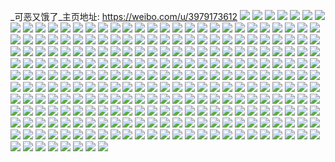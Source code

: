 _可恶又饿了_主页地址: https://weibo.com/u/3979173612 
![](https://wx4.sinaimg.cn/mw2000/ed2d5eecgy1h8x89rzwvej21sc2dskjn.jpg) 
![](https://wx4.sinaimg.cn/mw2000/ed2d5eecgy1h8w3oed5uej233y1qa1kz.jpg) 
![](https://wx4.sinaimg.cn/mw2000/ed2d5eecgy1h8ss8pu3v3j20ma0okqcm.jpg) 
![](https://wx4.sinaimg.cn/mw2000/ed2d5eecly1h8kvfszbr4j23402c0x6q.jpg) 
![](https://wx4.sinaimg.cn/mw2000/ed2d5eecgy1h8avkhne7aj20u0140n15.jpg) 
![](https://wx4.sinaimg.cn/mw2000/ed2d5eecgy1h88hvdtaxkj20zv0u00vc.jpg) 
![](https://wx4.sinaimg.cn/mw2000/ed2d5eecly1h85nvq511yj20u01o1jxw.jpg) 
![](https://wx4.sinaimg.cn/mw2000/ed2d5eecly1h85nvqf5qaj20u01nbdj2.jpg) 
![](https://wx4.sinaimg.cn/mw2000/ed2d5eecly1h84fw3jftej20tb12mq9y.jpg) 
![](https://wx4.sinaimg.cn/mw2000/ed2d5eecgy1h81mjyldzlj230x1ufu0y.jpg) 
![](https://wx4.sinaimg.cn/mw2000/ed2d5eecly1h81158dm89j20u0191tgt.jpg) 
![](https://wx4.sinaimg.cn/mw2000/ed2d5eecly1h7yta1m1lwj224836cx6p.jpg) 
![](https://wx4.sinaimg.cn/mw2000/ed2d5eecgy1h7ql272zyyj20u01907c6.jpg) 
![](https://wx4.sinaimg.cn/mw2000/ed2d5eecgy1h7o596azw1j21400u0aie.jpg) 
![](https://wx4.sinaimg.cn/mw2000/ed2d5eecgy1h7myhwuuaaj213h0u0qad.jpg) 
![](https://wx4.sinaimg.cn/mw2000/ed2d5eecly1h7lyzpewymj20u0140481.jpg) 
![](https://wx4.sinaimg.cn/mw2000/ed2d5eecgy1h7j0snhcf1j218u0u00xn.jpg) 
![](https://wx4.sinaimg.cn/mw2000/ed2d5eecgy1h7hc286avnj20em0rcjw6.jpg) 
![](https://wx4.sinaimg.cn/mw2000/ed2d5eecgy1h7fj8pw9dpj20u01sytco.jpg) 
![](https://wx4.sinaimg.cn/mw2000/ed2d5eecgy1h7dq4h2bksj20u0190tju.jpg) 
![](https://wx4.sinaimg.cn/mw2000/ed2d5eecgy1h7cnp2hoa6j20u013oad7.jpg) 
![](https://wx4.sinaimg.cn/mw2000/ed2d5eecly1h7beec51o1j20u01oyt9o.jpg) 
![](https://wx4.sinaimg.cn/mw2000/ed2d5eecly1h786kg49htj20y60u0n2u.jpg) 
![](https://wx4.sinaimg.cn/mw2000/ed2d5eecly1h786kfst30j21400u00y2.jpg) 
![](https://wx4.sinaimg.cn/mw2000/ed2d5eecgy1h77560ksqbj20u00u10yq.jpg) 
![](https://wx4.sinaimg.cn/mw2000/ed2d5eecgy1h761qtapnsj20u010vwhb.jpg) 
![](https://wx4.sinaimg.cn/mw2000/ed2d5eecly1h73e1aj8dcj20u013odrc.jpg) 
![](https://wx4.sinaimg.cn/mw2000/ed2d5eecly1h729bfwzqyj20u0138gma.jpg) 
![](https://wx4.sinaimg.cn/mw2000/ed2d5eecgy1h71ozokvgxj21790u0naw.jpg) 
![](https://wx4.sinaimg.cn/mw2000/ed2d5eecgy1h6whzzvdinj20u0140q8y.jpg) 
![](https://wx4.sinaimg.cn/mw2000/ed2d5eecgy1h6wi00lbioj20ni0zngqg.jpg) 
![](https://wx4.sinaimg.cn/mw2000/ed2d5eecgy1h6v8c2ef4zj21400u0442.jpg) 
![](https://wx4.sinaimg.cn/mw2000/ed2d5eecgy1h6v8de45o6j21400u0ab4.jpg) 
![](https://wx4.sinaimg.cn/mw2000/ed2d5eecgy1h6v8ddjpxfj20u0140ahd.jpg) 
![](https://wx4.sinaimg.cn/mw2000/ed2d5eecgy1h6v8desf2dj20u0140aey.jpg) 
![](https://wx4.sinaimg.cn/mw2000/ed2d5eecgy1h6sb0eu8mnj20u0140dlw.jpg) 
![](https://wx4.sinaimg.cn/mw2000/ed2d5eecly1h6qstmv0tjj22c0340tmr.jpg) 
![](https://wx4.sinaimg.cn/mw2000/ed2d5eecgy1h6plnj79akj21400u0tfk.jpg) 
![](https://wx4.sinaimg.cn/mw2000/ed2d5eecly1h6ocuog5doj21e81o64p6.jpg) 
![](https://wx4.sinaimg.cn/mw2000/ed2d5eecgy1h6ntyi3shej21400u013y.jpg) 
![](https://wx4.sinaimg.cn/mw2000/ed2d5eecly1h6n9o0cppej20u00u046q.jpg) 
![](https://wx4.sinaimg.cn/mw2000/ed2d5eecly1h6mawsgvf5j20kn0veael.jpg) 
![](https://wx4.sinaimg.cn/mw2000/ed2d5eecly1h6kxmuvwvhj20u01407gn.jpg) 
![](https://wx4.sinaimg.cn/mw2000/ed2d5eecly1h6kxmshjydj20u01hzadu.jpg) 
![](https://wx4.sinaimg.cn/mw2000/ed2d5eecgy1h6ju6s9lkmj20t70p042i.jpg) 
![](https://wx4.sinaimg.cn/mw2000/ed2d5eecgy1h6ju6ukej4j20u00xttir.jpg) 
![](https://wx4.sinaimg.cn/mw2000/ed2d5eecly1h6gfzr1zm5j20u015kwjb.jpg) 
![](https://wx4.sinaimg.cn/mw2000/ed2d5eecgy1h6fsmbyi0vj21400u043a.jpg) 
![](https://wx4.sinaimg.cn/mw2000/ed2d5eecgy1h6dg80y6gpj20u019041m.jpg) 
![](https://wx4.sinaimg.cn/mw2000/ed2d5eecly1h6allr2ut7j20u0141q6j.jpg) 
![](https://wx4.sinaimg.cn/mw2000/ed2d5eecly1h68e0fd0ylj20u00u0jzv.jpg) 
![](https://wx4.sinaimg.cn/mw2000/ed2d5eecly1h662crwe49j20kn0ven2d.jpg) 
![](https://wx4.sinaimg.cn/mw2000/ed2d5eecly1h63q1ivwcjj21sc1sc43f.jpg) 
![](https://wx4.sinaimg.cn/mw2000/ed2d5eecly1h63q1rq4s9j23402c01kz.jpg) 
![](https://wx4.sinaimg.cn/mw2000/ed2d5eecgy1h5r11yxddpj20hs0dcq5k.jpg) 
![](https://wx4.sinaimg.cn/mw2000/ed2d5eecly1h5hq3iv7kyj224b2trnpg.jpg) 
![](https://wx4.sinaimg.cn/mw2000/ed2d5eecgy1h5gn9dsi9oj208c086q32.jpg) 
![](https://wx4.sinaimg.cn/mw2000/ed2d5eecgy1h5e33qllkgj21dk0u0103.jpg) 
![](https://wx4.sinaimg.cn/mw2000/ed2d5eecly1h5bxxu0n6fj20u01a1qcq.jpg) 
![](https://wx4.sinaimg.cn/mw2000/ed2d5eecgy1h58jaf6sojj20u00u044d.jpg) 
![](https://wx4.sinaimg.cn/mw2000/ed2d5eecgy1h57riw2y7qj20mi0u0juu.jpg) 
![](https://wx4.sinaimg.cn/mw2000/ed2d5eecgy1h55cbelz2gj21900u0dm8.jpg) 
![](https://wx4.sinaimg.cn/mw2000/ed2d5eecgy1h557yan4ouj20u0190gro.jpg) 
![](https://wx4.sinaimg.cn/mw2000/ed2d5eecly1h50elcmwazj233y33y1kz.jpg) 
![](https://wx4.sinaimg.cn/mw2000/ed2d5eecgy1h4x6yj11e6j20u01vrn8b.jpg) 
![](https://wx4.sinaimg.cn/mw2000/ed2d5eecly1h4w417yavyj20u01nhanm.jpg) 
![](https://wx4.sinaimg.cn/mw2000/ed2d5eecgy1h4sdk6qrjej20wi1ycnem.jpg) 
![](https://wx4.sinaimg.cn/mw2000/ed2d5eecgy1h2wckm8hu1j21kt0u0k00.jpg) 
![](https://wx4.sinaimg.cn/mw2000/ed2d5eecgy1h2wcm63tkaj21400tywje.jpg) 
![](https://wx4.sinaimg.cn/mw2000/ed2d5eecgy1h2l1h17plaj20u0140177.jpg) 
![](https://wx4.sinaimg.cn/mw2000/ed2d5eecgy1h1u0uagk39j20zw0zkncj.jpg) 
![](https://wx4.sinaimg.cn/mw2000/ed2d5eecgy1h0xtljynx8j22c03407wj.jpg) 
![](https://wx4.sinaimg.cn/mw2000/ed2d5eecgy1h0xtlm4wkdj22c03401l0.jpg) 
![](https://wx4.sinaimg.cn/mw2000/ed2d5eecgy1h0xtlnuhm7j22c0340x6q.jpg) 
![](https://wx4.sinaimg.cn/mw2000/ed2d5eecgy1h0xtlhbic5j22c0340npe.jpg) 
![](https://wx4.sinaimg.cn/mw2000/ed2d5eecgy1h0xtlqj263j22c0340hdu.jpg) 
![](https://wx4.sinaimg.cn/mw2000/ed2d5eecgy1h0xtlshpixj22c0340u0x.jpg) 
![](https://wx4.sinaimg.cn/mw2000/ed2d5eecgy1h0xtluqwjqj21o0280hdt.jpg) 
![](https://wx4.sinaimg.cn/mw2000/ed2d5eecgy1h0xtlvxrk4j21qm2lvhdu.jpg) 
![](https://wx4.sinaimg.cn/mw2000/ed2d5eecgy1h0xtlwqf16j21o0280hdt.jpg) 
![](https://wx4.sinaimg.cn/mw2000/ed2d5eecgy1h0m2694wctj20wi1yc7wi.jpg) 
![](https://wx4.sinaimg.cn/mw2000/ed2d5eecgy1gznqrhg7ddj20u010tjw9.jpg) 
![](https://wx4.sinaimg.cn/mw2000/ed2d5eecgy1gzdexf632gj20tz0miag5.jpg) 
![](https://wx4.sinaimg.cn/mw2000/004licPygy1gtimvatwjkj62c02c07wh02.jpg) 
![](https://wx4.sinaimg.cn/mw2000/ed2d5eecgy1grngxiah3yj21gd1ch7ip.jpg) 
![](https://wx4.sinaimg.cn/mw2000/ed2d5eecgy1gr384g67lfj22c02c07v3.jpg) 
![](https://wx4.sinaimg.cn/mw2000/ed2d5eecly1glmmcvhesdj23402c0x6q.jpg) 
![](https://wx4.sinaimg.cn/mw2000/ed2d5eecly1glf5x8p7bvj22c02c0qv5.jpg) 
![](https://wx4.sinaimg.cn/mw2000/ed2d5eecly1gl6j65aethj23402c0x6q.jpg) 
![](https://wx4.sinaimg.cn/mw2000/ed2d5eecly1g2mte67qfkj2340340u0x.jpg) 
![](https://wx4.sinaimg.cn/mw2000/ed2d5eecly1g2fq4q2uurj20v90v9x48.jpg) 
![](https://wx4.sinaimg.cn/mw2000/ed2d5eecly1g2brsllsr2j21vo0v94qs.jpg) 
![](https://wx4.sinaimg.cn/mw2000/ed2d5eecly1g0l1in3d90j21vo0v914b.jpg) 
![](https://wx4.sinaimg.cn/mw2000/ed2d5eecly1g0l1k6wty4j22c02c0u0x.jpg) 
![](https://wx4.sinaimg.cn/mw2000/ed2d5eecly1g0l1keoljdj22c02c0hdy.jpg) 
![](https://wx4.sinaimg.cn/mw2000/ed2d5eecly1g0k1ir3t1gj20m20nddmu.jpg) 
![](https://wx4.sinaimg.cn/mw2000/ed2d5eecly1g0k0dvbsw8j20v91lfb29.jpg) 
![](https://wx4.sinaimg.cn/mw2000/ed2d5eecly1g0ivi0afxrj20u01hdk7e.jpg) 
![](https://wx4.sinaimg.cn/mw2000/ed2d5eecly1g0il3l1pevj227h2207wo.jpg) 
![](https://wx4.sinaimg.cn/mw2000/ed2d5eecly1fxyg5kzcptj20v815oe81.jpg) 
![](https://wx4.sinaimg.cn/mw2000/ed2d5eecly1fxy5ra70jjj20rs0yqb29.jpg) 
![](https://wx4.sinaimg.cn/mw2000/ed2d5eecly1fxmeh5155cj20v91voe81.jpg) 
![](https://wx4.sinaimg.cn/mw2000/ed2d5eecly1fx0zcad2k6j21vo0v94qt.jpg) 
![](https://wx4.sinaimg.cn/mw2000/ed2d5eecly1fx0zcbmo5cj21r0340qv7.jpg) 
![](https://wx4.sinaimg.cn/mw2000/ed2d5eecly1fw86o53515j20yi0yi3yz.jpg) 
![](https://wx4.sinaimg.cn/mw2000/ed2d5eecly1fw7olgtxmzj20v80v8npd.jpg) 
![](https://wx4.sinaimg.cn/mw2000/ed2d5eecly1fw5gq137otj21o01o01l2.jpg) 
![](https://wx4.sinaimg.cn/mw2000/ed2d5eecly1fw2zyc3md2j20v91voe81.jpg) 
![](https://wx4.sinaimg.cn/mw2000/ed2d5eecly1fvzjigiearj20qo0qotj6.jpg) 
![](https://wx4.sinaimg.cn/mw2000/ed2d5eecly1fvzjigoxfbj20qo0qogqn.jpg) 
![](https://wx4.sinaimg.cn/mw2000/ed2d5eecly1fvzjihpz1qj22c02c0npg.jpg) 
![](https://wx4.sinaimg.cn/mw2000/ed2d5eecly1fvzjiisuutj22c02c0e84.jpg) 
![](https://wx4.sinaimg.cn/mw2000/ed2d5eecly1fvzjik9h3ij22c02c0x6s.jpg) 
![](https://wx4.sinaimg.cn/mw2000/ed2d5eecly1fvzjilkou4j22c02c07wl.jpg) 
![](https://wx4.sinaimg.cn/mw2000/ed2d5eecly1fvzjimvkxbj22c02c0kjn.jpg) 
![](https://wx4.sinaimg.cn/mw2000/ed2d5eecly1fvzjinzu1oj22c02c04qs.jpg) 
![](https://wx4.sinaimg.cn/mw2000/ed2d5eecly1fvzjiq8sflj22c02c0x6r.jpg) 
![](https://wx4.sinaimg.cn/mw2000/ed2d5eecly1fvx6utagj9j22c02c0x6q.jpg) 
![](https://wx4.sinaimg.cn/mw2000/ed2d5eecly1fvx6uudysrj22c02c07wj.jpg) 
![](https://wx4.sinaimg.cn/mw2000/ed2d5eecly1fvucxaoyzzj21vo0v9b2b.jpg) 
![](https://wx4.sinaimg.cn/mw2000/ed2d5eecly1fvrnitwxzij21vo0v9e83.jpg) 
![](https://wx4.sinaimg.cn/mw2000/ed2d5eecly1fvggqu4xhtj20qo0qotev.jpg) 
![](https://wx4.sinaimg.cn/mw2000/ed2d5eecly1fvggquklkaj20qo0qo46n.jpg) 
![](https://wx4.sinaimg.cn/mw2000/ed2d5eecly1fvggquqj5ij20qo0wbafh.jpg) 
![](https://wx4.sinaimg.cn/mw2000/ed2d5eecly1fv93u5012kj22c02c07wm.jpg) 
![](https://wx4.sinaimg.cn/mw2000/ed2d5eecly1fv93u33d5mj22c02c0x6s.jpg) 
![](https://wx4.sinaimg.cn/mw2000/ed2d5eecly1fv93u62q0yj22c02c0x6p.jpg) 
![](https://wx4.sinaimg.cn/mw2000/ed2d5eecly1fv214797gfj22c02c0qv7.jpg) 
![](https://wx4.sinaimg.cn/mw2000/ed2d5eecly1fv05lnkbhij22c02c0kjn.jpg) 
![](https://wx4.sinaimg.cn/mw2000/ed2d5eecly1fuzqd2l2xcj22c02c01l1.jpg) 
![](https://wx4.sinaimg.cn/mw2000/ed2d5eecly1fuzqd3uj8mj22c02c0npg.jpg) 
![](https://wx4.sinaimg.cn/mw2000/ed2d5eecly1fuxq7a9t2fj22c02c0u0z.jpg) 
![](https://wx4.sinaimg.cn/mw2000/ed2d5eecly1fuvez602dhj22c02c04qt.jpg) 
![](https://wx4.sinaimg.cn/mw2000/ed2d5eecly1fuv2i4e85aj22c02c0x6r.jpg) 
![](https://wx4.sinaimg.cn/mw2000/ed2d5eecly1fuu3bok5k6j22c02c04qr.jpg) 
![](https://wx4.sinaimg.cn/mw2000/ed2d5eecly1fuojme6v4hj20c80c8gml.jpg) 
![](https://wx4.sinaimg.cn/mw2000/ed2d5eecly1fuhosyqqetj20rs0rsb1e.jpg) 
![](https://wx4.sinaimg.cn/mw2000/ed2d5eecly1fuh3toda91j22c02c07wj.jpg) 
![](https://wx4.sinaimg.cn/mw2000/ed2d5eecly1fuh3tdoo76j22c02c0qv7.jpg) 
![](https://wx4.sinaimg.cn/mw2000/ed2d5eecly1fuf548iu3nj20da0co3z0.jpg) 
![](https://wx4.sinaimg.cn/mw2000/ed2d5eecly1fuf29pln1xj22c02c0e83.jpg) 
![](https://wx4.sinaimg.cn/mw2000/ed2d5eecly1fudnfiih0mj22c02c0b2b.jpg) 
![](https://wx4.sinaimg.cn/mw2000/ed2d5eecly1fuckdc1sy7j22c02c0kjm.jpg) 
![](https://wx4.sinaimg.cn/mw2000/ed2d5eecly1fuckdnkmtxj22c02c0u0z.jpg) 
![](https://wx4.sinaimg.cn/mw2000/ed2d5eecly1fubob9ofayj22c02c07wj.jpg) 
![](https://wx4.sinaimg.cn/mw2000/ed2d5eecly1fubh8hq9ofj22c02c0b2b.jpg) 
![](https://wx4.sinaimg.cn/mw2000/ed2d5eecly1fu90aeoj3sj22c02c0x6q.jpg) 
![](https://wx4.sinaimg.cn/mw2000/ed2d5eecly1fu88r54kbsj21gj35skjl.jpg) 
![](https://wx4.sinaimg.cn/mw2000/ed2d5eecly1fu7s0zlcspj20qo0qoqad.jpg) 
![](https://wx4.sinaimg.cn/mw2000/ed2d5eecly1fu7rhypemgj20qo0qogrk.jpg) 
![](https://wx4.sinaimg.cn/mw2000/ed2d5eecly1fu7bj9q98jj20hs0eo75g.jpg) 
![](https://wx4.sinaimg.cn/mw2000/ed2d5eecly1fu6mqagfbcj20rs15o4qp.jpg) 
![](https://wx4.sinaimg.cn/mw2000/ed2d5eecly1fu3aipxch2j22c02c07wj.jpg) 
![](https://wx4.sinaimg.cn/mw2000/ed2d5eecly1fu1wh49tqlj22c02c0kjn.jpg) 
![](https://wx4.sinaimg.cn/mw2000/ed2d5eecly1fu0xq1qa8tj22c02c0u0y.jpg) 
![](https://wx4.sinaimg.cn/mw2000/ed2d5eecly1fu0xekteyoj22c02c04qr.jpg) 
![](https://wx4.sinaimg.cn/mw2000/ed2d5eecly1fu0xg5k3fnj20k00k0dog.jpg) 
![](https://wx4.sinaimg.cn/mw2000/ed2d5eecly1fu0ib0e5gej206o05qwet.jpg) 
![](https://wx4.sinaimg.cn/mw2000/ed2d5eecly1ftzs87h5l4j22c02c0e83.jpg) 
![](https://wx4.sinaimg.cn/mw2000/ed2d5eecly1ftwnxdux22j22c02c0b2b.jpg) 
![](https://wx4.sinaimg.cn/mw2000/ed2d5eecly1ftr21rvoylj20rs15ohdt.jpg) 
![](https://wx4.sinaimg.cn/mw2000/ed2d5eecly1ftpxzerg3lj20v80v84qp.jpg) 
![](https://wx4.sinaimg.cn/mw2000/ed2d5eecly1ftpqwy6ho9j20qo140afd.jpg) 
![](https://wx4.sinaimg.cn/mw2000/ed2d5eecly1ftomg80x6lj20qo0qodlo.jpg) 
![](https://wx4.sinaimg.cn/mw2000/ed2d5eecly1ftng67xi2yj21fq340b2b.jpg) 
![](https://wx4.sinaimg.cn/mw2000/ed2d5eecly1ftnenbpju6j20jg0ieab4.jpg) 
![](https://wx4.sinaimg.cn/mw2000/ed2d5eecly1ftm54g3tw7j20v91vou0x.jpg) 
![](https://wx4.sinaimg.cn/mw2000/ed2d5eecly1ftlbj0nxc5j20rs15ohdt.jpg) 
![](https://wx4.sinaimg.cn/mw2000/ed2d5eecly1ftjymoycm8j20rs15o7wh.jpg) 
![](https://wx4.sinaimg.cn/mw2000/ed2d5eecly1ftitjpimvwj20rs15o4qp.jpg) 
![](https://wx4.sinaimg.cn/mw2000/ed2d5eecly1fthn245tasj20rs15ob29.jpg) 
![](https://wx4.sinaimg.cn/mw2000/ed2d5eecly1ftfk551ptnj20g40d1jsf.jpg) 
![](https://wx4.sinaimg.cn/mw2000/ed2d5eecly1ftfh7yspyhj20rs15ob29.jpg) 
![](https://wx4.sinaimg.cn/mw2000/ed2d5eecly1ftebqwjg6qj20rs15o7wh.jpg) 
![](https://wx4.sinaimg.cn/mw2000/ed2d5eecly1ftd6mp84ebj20rs15o4qp.jpg) 
![](https://wx4.sinaimg.cn/mw2000/ed2d5eecly1ftc1b9jlb9j215o0rs1kx.jpg) 
![](https://wx4.sinaimg.cn/mw2000/ed2d5eecly1ftaod7iq66j20rs15oe64.jpg) 
![](https://wx4.sinaimg.cn/mw2000/ed2d5eecly1ftadpdyc5nj20yi7vpkaz.jpg) 
![](https://wx4.sinaimg.cn/mw2000/ed2d5eecly1ftadpw4fagj22c02c0e82.jpg) 
![](https://wx4.sinaimg.cn/mw2000/ed2d5eecly1ft94lvp5j2j20rs15o1kx.jpg) 
![](https://wx4.sinaimg.cn/mw2000/ed2d5eecly1fsyu03o4qqj22c02c0kjn.jpg) 
![](https://wx4.sinaimg.cn/mw2000/ed2d5eecly1fsx3bx3qr2j20fk0fk3zd.jpg) 
![](https://wx4.sinaimg.cn/mw2000/ed2d5eecly1fsu7blmaedj22c02c0qv7.jpg) 
![](https://wx4.sinaimg.cn/mw2000/ed2d5eecly1fsu2wuhh8nj20d00badg9.jpg) 
![](https://wx4.sinaimg.cn/mw2000/ed2d5eecly1fstiac23ejj22c02c0qv7.jpg) 
![](https://wx4.sinaimg.cn/mw2000/ed2d5eecly1fspo4rco5kj20v80v8kjl.jpg) 
![](https://wx4.sinaimg.cn/mw2000/ed2d5eecly1fsom01lcdxj20p00p00uh.jpg) 
![](https://wx4.sinaimg.cn/mw2000/ed2d5eecly1fsn8ylbxn0j22c02c0b2c.jpg) 
![](https://wx4.sinaimg.cn/mw2000/ed2d5eecly1fsmidxptgcj22c02c0hdw.jpg) 
![](https://wx4.sinaimg.cn/mw2000/ed2d5eecly1fslyyypvccj20v91vob29.jpg) 
![](https://wx4.sinaimg.cn/mw2000/ed2d5eecly1fslyyt7j8yj20v91voe81.jpg) 
![](https://wx4.sinaimg.cn/mw2000/ed2d5eecly1fslyz2npkhj20v91voe81.jpg) 
![](https://wx4.sinaimg.cn/mw2000/ed2d5eecly1fsjs1gcrg3j22c02c0hdw.jpg) 
![](https://wx4.sinaimg.cn/mw2000/ed2d5eecly1fsj4eazeh3j22c02c07wk.jpg) 
![](https://wx4.sinaimg.cn/mw2000/ed2d5eecly1fsj2a5hdd3j20ro0ro75u.jpg) 
![](https://wx4.sinaimg.cn/mw2000/ed2d5eecly1fsiwno6wzkj215o15ohdu.jpg) 
![](https://wx4.sinaimg.cn/mw2000/ed2d5eecly1fsioukoiepj20v91vonph.jpg) 
![](https://wx4.sinaimg.cn/mw2000/ed2d5eecly1fsine8rc0fj20v91vo4qv.jpg) 
![](https://wx4.sinaimg.cn/mw2000/ed2d5eecly1fshux3iy0sj22c02c0u0z.jpg) 
![](https://wx4.sinaimg.cn/mw2000/ed2d5eecly1fshrbdxrnlj20rs15ohdt.jpg) 
![](https://wx4.sinaimg.cn/mw2000/ed2d5eecly1fsgmnd5mvuj20rs0rs7ve.jpg) 
![](https://wx4.sinaimg.cn/mw2000/ed2d5eecly1fsgc6v08bfj20v91vojzn.jpg) 
![](https://wx4.sinaimg.cn/mw2000/ed2d5eecly1fsg6aeu8g0j20e80e80tj.jpg) 
![](https://wx4.sinaimg.cn/mw2000/ed2d5eecly1fsfl23gf4rj215o0rsb29.jpg) 
![](https://wx4.sinaimg.cn/mw2000/ed2d5eecly1fsfl21fljtj20rs15o7pf.jpg) 
![](https://wx4.sinaimg.cn/mw2000/ed2d5eecly1fsegucep5gj20rs1sukjn.jpg) 
![](https://wx4.sinaimg.cn/mw2000/ed2d5eecly1fsd99lohv1j20rs15ob0v.jpg) 
![](https://wx4.sinaimg.cn/mw2000/ed2d5eecly1fsd548t5fbj20k00k00ub.jpg) 
![](https://wx4.sinaimg.cn/mw2000/ed2d5eecly1fsd3nr3ohnj209q09qaaj.jpg) 
![](https://wx4.sinaimg.cn/mw2000/ed2d5eecly1fsc8s6bc8sj20rs0rs4hn.jpg) 
![](https://wx4.sinaimg.cn/mw2000/ed2d5eecly1fsbqc4b0sej20v91vo1ky.jpg) 
![](https://wx4.sinaimg.cn/mw2000/ed2d5eecly1fsazjfqlj8j20ry0ryt9v.jpg) 
![](https://wx4.sinaimg.cn/mw2000/ed2d5eecly1fsauz2y3ygj215o15okjl.jpg) 
![](https://wx4.sinaimg.cn/mw2000/ed2d5eecly1fsamr0f00sj20k00k0406.jpg) 
![](https://wx4.sinaimg.cn/mw2000/ed2d5eecly1fsafra79ugj22c02c0qv6.jpg) 
![](https://wx4.sinaimg.cn/mw2000/ed2d5eecly1fs9re87craj20rs15o7wh.jpg) 
![](https://wx4.sinaimg.cn/mw2000/ed2d5eecly1fs9ea57uwzj22c02c07wo.jpg) 
![](https://wx4.sinaimg.cn/mw2000/ed2d5eecly1fs8kpmblpdj215o0rsqou.jpg) 
![](https://wx4.sinaimg.cn/mw2000/ed2d5eecly1fs74cxt0bfj20v91vo7wk.jpg) 
![](https://wx4.sinaimg.cn/mw2000/ed2d5eecly1fs746r98nmj20rs15o4qp.jpg) 
![](https://wx4.sinaimg.cn/mw2000/ed2d5eecly1fs6xxsykhej20ku0mpqaz.jpg) 
![](https://wx4.sinaimg.cn/mw2000/ed2d5eecly1fs6wcj38zuj20rs0rsk91.jpg) 
![](https://wx4.sinaimg.cn/mw2000/ed2d5eecly1fs6b2vaxbxj20rs15o7wh.jpg) 
![](https://wx4.sinaimg.cn/mw2000/ed2d5eecly1fs5x9xwez4j20v90ef7n0.jpg) 
![](https://wx4.sinaimg.cn/mw2000/ed2d5eecly1fs5rjh9g16j22c02c0kjs.jpg) 
![](https://wx4.sinaimg.cn/mw2000/ed2d5eecly1fs57hbkjl6j215o15onpd.jpg) 
![](https://wx4.sinaimg.cn/mw2000/ed2d5eecly1fs4mjvagxxj20rs0rsapl.jpg) 
![](https://wx4.sinaimg.cn/mw2000/ed2d5eecly1fs3z6z431mj20v80kue20.jpg) 
![](https://wx4.sinaimg.cn/mw2000/ed2d5eecly1fs2phqdk0tj20v91voe7f.jpg) 
![](https://wx4.sinaimg.cn/mw2000/ed2d5eecly1frzzy2seqmj20j60j676v.jpg) 
![](https://wx4.sinaimg.cn/mw2000/ed2d5eecly1frzju34eqdj23401r07wj.jpg) 
![](https://wx4.sinaimg.cn/mw2000/ed2d5eecly1frz7l8th47j212i1xgkjm.jpg) 
![](https://wx4.sinaimg.cn/mw2000/ed2d5eecly1frywjzljabj20i50hsab4.jpg) 
![](https://wx4.sinaimg.cn/mw2000/ed2d5eecly1frxr4pqjb6j20qo0qotgj.jpg) 
![](https://wx4.sinaimg.cn/mw2000/ed2d5eecly1frxpnef5cbj20qo0qon1i.jpg) 
![](https://wx4.sinaimg.cn/mw2000/ed2d5eecly1frwlvswy0ij20on0on7ev.jpg) 
![](https://wx4.sinaimg.cn/mw2000/ed2d5eecly1frul8ooo4qj20v815onpd.jpg) 
![](https://wx4.sinaimg.cn/mw2000/ed2d5eecly1fru9iqwnwtj20v81jke82.jpg) 
![](https://wx4.sinaimg.cn/mw2000/ed2d5eecly1frtcbf6oehj20v80v8e81.jpg) 
![](https://wx4.sinaimg.cn/mw2000/ed2d5eecly1frsbd40f5uj20cy30a1ky.jpg) 
![](https://wx4.sinaimg.cn/mw2000/ed2d5eecly1frs7f2bn5qj215o15ou0x.jpg) 
![](https://wx4.sinaimg.cn/mw2000/ed2d5eecly1frs7fjbti0j20v81jkhdu.jpg) 
![](https://wx4.sinaimg.cn/mw2000/ed2d5eecly1frpxldxt7vj20rs15o4qp.jpg) 
![](https://wx4.sinaimg.cn/mw2000/ed2d5eecly1frpv5e0tptj20v815okjl.jpg) 
![](https://wx4.sinaimg.cn/mw2000/ed2d5eecly1frpod2el9rj20on1hcx2x.jpg) 
![](https://wx4.sinaimg.cn/mw2000/ed2d5eecly1fror23y0bjj20hs0hst9w.jpg) 
![](https://wx4.sinaimg.cn/mw2000/ed2d5eecly1frojkdvvdrj20v911mh7e.jpg) 
![](https://wx4.sinaimg.cn/mw2000/ed2d5eecly1frntl5nduqj20v81jkkjm.jpg) 
![](https://wx4.sinaimg.cn/mw2000/ed2d5eecly1frns58rxqmj21r03404qr.jpg) 
![](https://wx4.sinaimg.cn/mw2000/ed2d5eecly1frnhu8vapej20v91vo4m7.jpg) 
![](https://wx4.sinaimg.cn/mw2000/ed2d5eecly1frncghwst0j20on1hch6m.jpg) 
![](https://wx4.sinaimg.cn/mw2000/ed2d5eecly1frjyys8fh2j20h00f0glx.jpg) 
![](https://wx4.sinaimg.cn/mw2000/ed2d5eecly1frhyvw7tfmj20om1hcqb4.jpg) 
![](https://wx4.sinaimg.cn/mw2000/ed2d5eecly1frfeb97cs0j20k0096jry.jpg) 
![](https://wx4.sinaimg.cn/mw2000/ed2d5eecly1frd5fggllxj20v91von93.jpg) 
![](https://wx4.sinaimg.cn/mw2000/ed2d5eecly1frbwoph8mdj20k00k0dh5.jpg) 
![](https://wx4.sinaimg.cn/mw2000/ed2d5eecly1frbqco8ucsj215o0rsnpd.jpg) 
![](https://wx4.sinaimg.cn/mw2000/ed2d5eecly1fras6xnpytj20qo1bft9u.jpg) 
![](https://wx4.sinaimg.cn/mw2000/ed2d5eecly1fr3pc9x9vzj20v80egdr8.jpg) 
![](https://wx4.sinaimg.cn/mw2000/ed2d5eecly1fr2s8w2iruj20v80hkh34.jpg) 
![](https://wx4.sinaimg.cn/mw2000/ed2d5eecly1fr2sa1yikej20u00u0n2h.jpg) 
![](https://wx4.sinaimg.cn/mw2000/ed2d5eecly1fpvbr4cm22j20qo1lr17t.jpg) 
![](https://wx4.sinaimg.cn/mw2000/ed2d5eecgy1fpcz33cjezj20v80egwk6.jpg) 
![](https://wx4.sinaimg.cn/mw2000/ed2d5eecgy1fp5gf3jsj5j21kw0qaduu.jpg) 
![](https://wx4.sinaimg.cn/mw2000/ed2d5eecgy1fp5gf2jevej20qo1bf7e8.jpg) 
